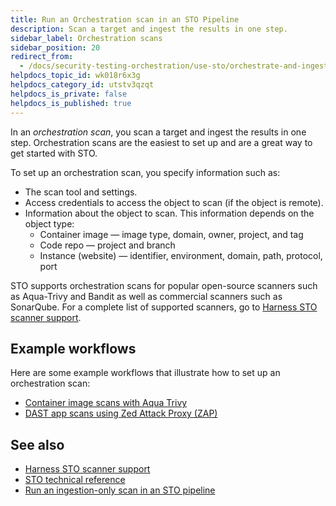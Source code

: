 ```yaml
---
title: Run an Orchestration scan in an STO Pipeline
description: Scan a target and ingest the results in one step.
sidebar_label: Orchestration scans
sidebar_position: 20
redirect_from: 
  - /docs/security-testing-orchestration/use-sto/orchestrate-and-ingest/run-an-orchestrated-scan-in-sto
helpdocs_topic_id: wk018r6x3g
helpdocs_category_id: utstv3qzqt
helpdocs_is_private: false
helpdocs_is_published: true
---
```


In an *orchestration scan*, you scan a target and ingest the results in one step. Orchestration scans are the easiest to set up and are a great way to get started with STO.

To set up an orchestration scan, you specify information such as:

* The scan tool and settings.
* Access credentials to access the object to scan (if the object is remote).
* Information about the object to scan. This information depends on the object type:
	+ Container image — image type, domain, owner, project, and tag
	+ Code repo — project and branch
	+ Instance (website) — identifier, environment, domain, path, protocol, port

STO supports orchestration scans for popular open-source scanners such as Aqua-Trivy and Bandit as well as commercial scanners such as SonarQube. For a complete list of supported scanners, go to [Harness STO scanner support](/docs/security-testing-orchestration/sto-techref-category/security-step-settings-reference#harness-sto-scanner-support).

## Example workflows

Here are some example workflows that illustrate how to set up an orchestration scan:

- [Container image scans with Aqua Trivy](/docs/security-testing-orchestration/sto-techref-category/trivy/container-scan-aqua-trivy)
- [DAST app scans using Zed Attack Proxy (ZAP)](/docs/security-testing-orchestration/sto-techref-category/zap/dast-scan-zap)

## See also

- [Harness STO scanner support](/docs/security-testing-orchestration/sto-techref-category/security-step-settings-reference#harness-sto-scanner-support)
- [STO technical reference](/docs/category/sto-technical-reference)
- [Run an ingestion-only scan in an STO pipeline](./ingest-scan-results-into-an-sto-pipeline.md)
